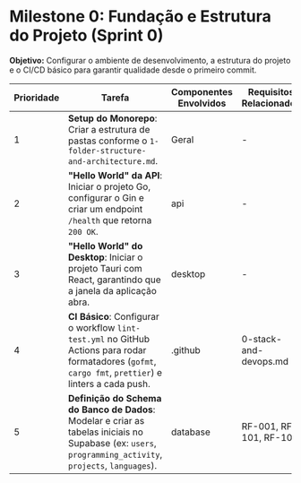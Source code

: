 # Milestone 0: Fundação e Estrutura do Projeto (Sprint 0)

**Objetivo:** Configurar o ambiente de desenvolvimento, a estrutura do projeto e o CI/CD básico para garantir qualidade desde o primeiro commit.

| Prioridade | Tarefa                                                                                                                                                     | Componentes Envolvidos | Requisitos Relacionados |
| ---------- | ---------------------------------------------------------------------------------------------------------------------------------------------------------- | ---------------------- | ----------------------- |
| 1          | **Setup do Monorepo**: Criar a estrutura de pastas conforme o `1-folder-structure-and-architecture.md`.                                                    | Geral                  | -                       |
| 2          | **"Hello World" da API**: Iniciar o projeto Go, configurar o Gin e criar um endpoint `/health` que retorna `200 OK`.                                       | api                    | -                       |
| 3          | **"Hello World" do Desktop**: Iniciar o projeto Tauri com React, garantindo que a janela da aplicação abra.                                                | desktop                | -                       |
| 4          | **CI Básico**: Configurar o workflow `lint-test.yml` no GitHub Actions para rodar formatadores (`gofmt`, `cargo fmt`, `prettier`) e linters a cada push.   | .github                | 0-stack-and-devops.md   |
| 5          | **Definição do Schema do Banco de Dados**: Modelar e criar as tabelas iniciais no Supabase (ex: `users`, `programming_activity`, `projects`, `languages`). | database               | RF-001, RF-101, RF-102  |
